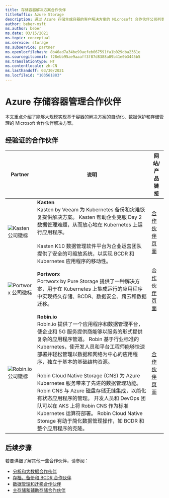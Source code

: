 ```yaml
---
title: 存储容器解决方案合作伙伴
titleSuffix: Azure Storage
description: 通过 Azure 存储生成容器的客户解决方案的 Microsoft 合作伙伴公司列表
author: beber-msft
ms.author: beber
ms.date: 03/15/2021
ms.topic: conceptual
ms.service: storage
ms.subservice: partner
ms.openlocfilehash: 8b46ad7a34be99aefeb067591fa1b029dba2361e
ms.sourcegitcommit: f28ebb95ae9aaaff3f87d8388a09b41e0b3445b5
ms.translationtype: HT
ms.contentlocale: zh-CN
ms.lasthandoff: 03/30/2021
ms.locfileid: "103561883"
---
```

# <a name="azure-storage-container-management-partners"></a>Azure 存储容器管理合作伙伴

本文重点介绍了能够大规模实现基于容器的解决方案的自动化、数据保护和存储管理的 Microsoft 合作伙伴解决方案。

## <a name="verified-partners"></a>经验证的合作伙伴

| Partner | 说明 | 网站/产品链接 |
| ------- | ----------- | -------------------- |
| ![Kasten 公司徽标](./media/kasten-logo.png) |**Kasten**<br>Kasten by Veeam 为 Kubernetes 备份和灾难恢复提供解决方案。 Kasten 帮助企业克服 Day 2 数据管理难题，从而放心地在 Kubernetes 上运行应用程序。<br><br>Kasten K10 数据管理软件平台为企业运营团队提供了安全的可缩放系统，以实现 BCDR 和 Kubernetes 应用程序的移动性。|[合作伙伴页面](https://docs.kasten.io/latest/install/azure/azure.html)|
| ![Portworx 公司徽标](./media/portworx-logo.png) |**Portworx**<br>Portworx by Pure Storage 提供了一种解决方案，用于在 Kubernetes 上集成运行的应用程序中实现持久存储、BCDR、数据安全、跨云和数据迁移。|[合作伙伴页面](https://portworx.com/azure/)|
| ![<n/>Robin.io 公司徽标](./media/robin-logo.png) |**<n/>Robin.io**<br>Robin.io 提供了一个应用程序和数据管理平台，使企业和 5G 服务提供商能够以服务的形式提供复杂的应用程序管道。 Robin 基于行业标准的 Kubernetes，使开发人员和平台工程师能够快速部署并轻松管理以数据和网络为中心的应用程序，独立于基本的基础结构资源。<br><br>Robin Cloud Native Storage (CNS) 为 Azure Kubernetes 服务带来了先进的数据管理功能。 Robin CNS 与 Azure 磁盘存储无缝集成，以简化有状态应用程序的管理。 开发人员和 DevOps 团队可以在 AKS 上将 Robin CNS 作为标准 Kubernetes 运算符部署。 Robin Cloud Native Storage 有助于简化数据管理操作，如 BCDR 和整个应用程序的克隆。 |[合作伙伴页面](https://robin.io/robin-cloud-native-storage-for-microsoft-aks/)|

## <a name="next-steps"></a>后续步骤

若要详细了解其他一些合作伙伴，请参阅：

- [分析和大数据合作伙伴](..\analytics\partner-overview.md)
- [存档、备份和 BCDR 合作伙伴](..\backup-archive-disaster-recovery\partner-overview.md)
- [数据管理和迁移合作伙伴](..\data-management\partner-overview.md)
- [主存储和辅助存储合作伙伴](..\primary-secondary-storage\partner-overview.md)